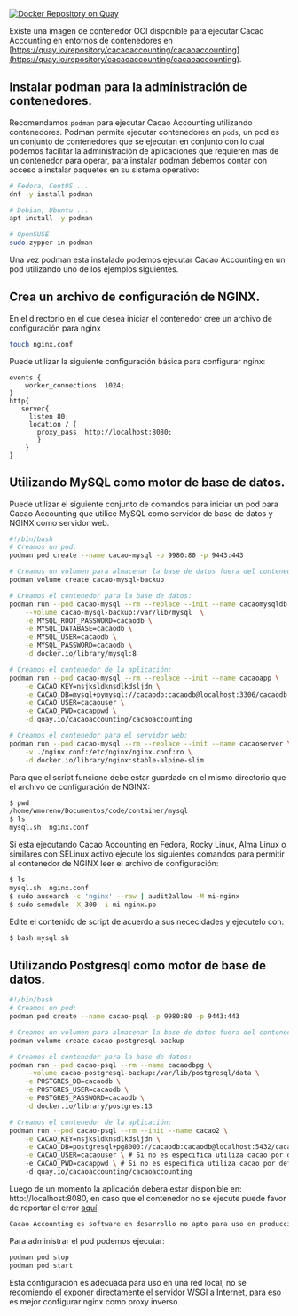 [![Docker Repository on Quay](https://quay.io/repository/cacaoaccounting/cacaoaccounting/status "Docker Repository on Quay")](https://quay.io/repository/cacaoaccounting/cacaoaccounting)

Existe una imagen de contenedor OCI disponible para ejecutar Cacao Accounting en entornos de contenedores en [https://quay.io/repository/cacaoaccounting/cacaoaccounting](https://quay.io/repository/cacaoaccounting/cacaoaccounting).

## Instalar podman para la administración de contenedores.

Recomendamos `podman` para ejecutar Cacao Accounting utilizando contenedores. Podman
permite ejecutar contenedores en `pods`, un pod es un conjunto de contenedores que se ejecutan
en conjunto con lo cual podemos facilitar la administración de aplicaciones que requieren mas de un
contenedor para operar, para instalar podman debemos contar con acceso a instalar paquetes en su
sistema operativo:

```bash
# Fedora, CentOS ...
dnf -y install podman

# Debian, Ubuntu ...
apt install -y podman

# OpenSUSE
sudo zypper in podman
```

Una vez podman esta instalado podemos ejecutar Cacao Accounting en un pod utilizando uno de
los ejemplos siguientes.

## Crea un archivo de configuración de NGINX.

En el directorio en el que desea iniciar el contenedor cree un archivo de configuración para nginx

```bash
touch nginx.conf
```

Puede utilizar la siguiente configuración básica para configurar nginx:

```
events {
    worker_connections  1024;
}
http{
   server{
     listen 80;
     location / {
       proxy_pass  http://localhost:8080;
       }
    }
}
```

## Utilizando MySQL como motor de base de datos.

Puede utilizar el siguiente conjunto de comandos para iniciar un pod para Cacao Accounting
que utilice MySQL como servidor de base de datos y NGINX como servidor web.

```bash
#!/bin/bash
# Creamos un pod:
podman pod create --name cacao-mysql -p 9980:80 -p 9443:443

# Creamos un volumen para almacenar la base de datos fuera del contenedor:
podman volume create cacao-mysql-backup

# Creamos el contenedor para la base de datos:
podman run --pod cacao-mysql --rm --replace --init --name cacaomysqldb \
    --volume cacao-mysql-backup:/var/lib/mysql  \
    -e MYSQL_ROOT_PASSWORD=cacaodb \
    -e MYSQL_DATABASE=cacaodb \
    -e MYSQL_USER=cacaodb \
    -e MYSQL_PASSWORD=cacaodb \
    -d docker.io/library/mysql:8

# Creamos el contenedor de la aplicación:
podman run --pod cacao-mysql --rm --replace --init --name cacaoapp \
    -e CACAO_KEY=nsjksldknsdlkdsljdn \
    -e CACAO_DB=mysql+pymysql://cacaodb:cacaodb@localhost:3306/cacaodb \
    -e CACAO_USER=cacaouser \
    -e CACAO_PWD=cacappwd \
    -d quay.io/cacaoaccounting/cacaoaccounting

# Creamos el contenedor para el servidor web:
podman run --pod cacao-mysql --rm --replace --init --name cacaoserver \
    -v ./nginx.conf:/etc/nginx/nginx.conf:ro \
    -d docker.io/library/nginx:stable-alpine-slim
```

Para que el script funcione debe estar guardado en el mismo directorio que el archivo de configuración
de NGINX:

```bash
$ pwd
/home/wmoreno/Documentos/code/container/mysql
$ ls
mysql.sh  nginx.conf
```

Si esta ejecutando Cacao Accounting en Fedora, Rocky Linux, Alma Linux o similares con SELinux activo ejecute los siguientes
comandos para permitir al contenedor de NGINX leer el archivo de configuración:

```bash
$ ls
mysql.sh  nginx.conf
$ sudo ausearch -c 'nginx' --raw | audit2allow -M mi-nginx
$ sudo semodule -X 300 -i mi-nginx.pp
```

Edite el contenido de script de acuerdo a sus nececidades y ejecutelo con:

```bash
$ bash mysql.sh
```

## Utilizando Postgresql como motor de base de datos.

```bash
#!/bin/bash
# Creamos un pod:
podman pod create --name cacao-psql -p 9980:80 -p 9443:443

# Creamos un volumen para almacenar la base de datos fuera del contenedor:
podman volume create cacao-postgresql-backup

# Creamos el contenedor para la base de datos:
podman run --pod cacao-psql --rm --name cacaodbpg \
    --volume cacao-postgresql-backup:/var/lib/postgresql/data \
    -e POSTGRES_DB=cacaodb \
    -e POSTGRES_USER=cacaodb \
    -e POSTGRES_PASSWORD=cacaodb \
    -d docker.io/library/postgres:13

# Creamos el contenedor de la aplicación:
podman run --pod cacao-psql --rm --init --name cacao2 \
    -e CACAO_KEY=nsjksldknsdlkdsljdn \
    -e CACAO_DB=postgresql+pg8000://cacaodb:cacaodb@localhost:5432/cacaodb \
    -e CACAO_USER=cacaouser \ # Si no es especifica utiliza cacao por defecto
    -e CACAO_PWD=cacappwd \ # Si no es especifica utiliza cacao por defecto
    -d quay.io/cacaoaccounting/cacaoaccounting

```

Luego de un momento la aplicación debera estar disponible en: http://localhost:8080, en caso
que el contenedor no se ejecute puede favor de reportar el error [aquí](https://github.com/cacao-accounting/cacao-accounting/issues).

```bash
Cacao Accounting es software en desarrollo no apto para uso en producción.
```

Para administrar el pod podemos ejecutar:

```bash
podman pod stop
podman pod start
```

Esta configuración es adecuada para uso en una red local, no se recomiendo el exponer
directamente el servidor WSGI a Internet, para eso es mejor configurar nginx como proxy
inverso.
